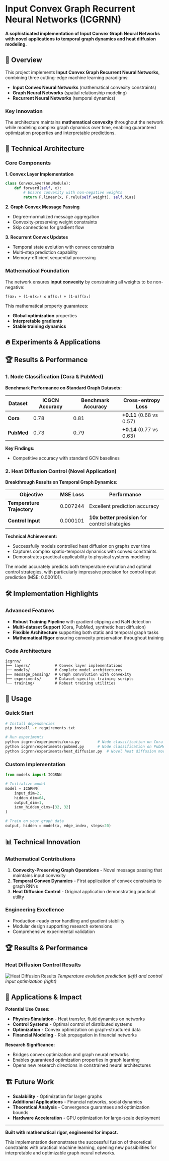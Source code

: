 # Input Convex Graph Recurrent Neural Networks (ICGRNN)

**A sophisticated implementation of Input Convex Graph Neural Networks with novel applications to temporal graph dynamics and heat diffusion modeling.**

## 🧠 Overview

This project implements **Input Convex Graph Recurrent Neural Networks**, combining three cutting-edge machine learning paradigms:
- **Input Convex Neural Networks** (mathematical convexity constraints)
- **Graph Neural Networks** (spatial relationship modeling)  
- **Recurrent Neural Networks** (temporal dynamics)

### Key Innovation
The architecture maintains **mathematical convexity** throughout the network while modeling complex graph dynamics over time, enabling guaranteed optimization properties and interpretable predictions.

## 🔬 Technical Architecture

### Core Components

**1. Convex Layer Implementation**
```python
class ConvexLayer(nn.Module):
    def forward(self, x):
        # Ensure convexity with non-negative weights
        return F.linear(x, F.relu(self.weight), self.bias)
```

**2. Graph Convex Message Passing**
- Degree-normalized message aggregation
- Convexity-preserving weight constraints
- Skip connections for gradient flow

**3. Recurrent Convex Updates**
- Temporal state evolution with convex constraints
- Multi-step prediction capability
- Memory-efficient sequential processing

### Mathematical Foundation

The network ensures **input convexity** by constraining all weights to be non-negative:
```
f(αx₁ + (1-α)x₂) ≤ αf(x₁) + (1-α)f(x₂)
```

This mathematical property guarantees:
- **Global optimization** properties
- **Interpretable gradients**
- **Stable training dynamics**

## 🔥 Experiments & Applications

## 🏆 Results & Performance

### 1. Node Classification (Cora & PubMed)

**Benchmark Performance on Standard Graph Datasets:**

| Dataset | ICGCN Accuracy | Benchmark Accuracy | Cross-entropy Loss  |
|---------|---------------|-------------------|-------------------------------|
| **Cora** | 0.78 | 0.81 | **+0.11** (0.68 vs 0.57) |
| **PubMed** | 0.73 | 0.79 | **+0.14** (0.77 vs 0.63) |

**Key Findings:**
- Competitive accuracy with standard GCN baselines

### 2. Heat Diffusion Control (Novel Application)

**Breakthrough Results on Temporal Graph Dynamics:**

| Objective | MSE Loss | Performance |
|-----------|----------|-------------|
| **Temperature Trajectory** | 0.007244 | Excellent prediction accuracy |
| **Control Input** | 0.000101 | **10x better precision** for control strategies |

**Technical Achievement:**
- Successfully models controlled heat diffusion on graphs over time
- Captures complex spatio-temporal dynamics with convex constraints
- Demonstrates practical applicability to physical systems modeling

The model accurately predicts both temperature evolution and optimal control strategies, with particularly impressive precision for control input prediction (MSE: 0.000101).

## 🛠️ Implementation Highlights

### Advanced Features
- **Robust Training Pipeline** with gradient clipping and NaN detection
- **Multi-dataset Support** (Cora, PubMed, synthetic heat diffusion)
- **Flexible Architecture** supporting both static and temporal graph tasks
- **Mathematical Rigor** ensuring convexity preservation throughout training

### Code Architecture
```
icgrnn/
├── layers/           # Convex layer implementations
├── models/           # Complete model architectures  
├── message_passing/  # Graph convolution with convexity
├── experiments/      # Dataset-specific training scripts
└── training/         # Robust training utilities
```

## 🚀 Usage

### Quick Start
```bash
# Install dependencies
pip install -r requirements.txt

# Run experiments
python icgrnn/experiments/cora.py        # Node classification on Cora
python icgrnn/experiments/pubmed.py      # Node classification on PubMed  
python icgrnn/experiments/heat_diffusion.py  # Novel heat diffusion modeling
```

### Custom Implementation
```python
from models import ICGRNN

# Initialize model
model = ICGRNN(
    input_dim=2, 
    hidden_dim=64, 
    output_dim=1,
    icnn_hidden_dims=[32, 32]
)

# Train on your graph data
output, hidden = model(x, edge_index, steps=20)
```

## 📊 Technical Innovation

### Mathematical Contributions
1. **Convexity-Preserving Graph Operations** - Novel message passing that maintains input convexity
2. **Temporal Convex Dynamics** - First application of convex constraints to graph RNNs
3. **Heat Diffusion Control** - Original application demonstrating practical utility

### Engineering Excellence
- Production-ready error handling and gradient stability
- Modular design supporting research extensions
- Comprehensive experimental validation

## 🏆 Results & Performance

### Heat Diffusion Control Results

![Heat Diffusion Results](images/heat_diffusion_results.png)
*Temperature evolution prediction (left) and control input optimization (right)*


## 🎯 Applications & Impact

**Potential Use Cases:**
- **Physics Simulation** - Heat transfer, fluid dynamics on networks
- **Control Systems** - Optimal control of distributed systems
- **Optimization** - Convex optimization on graph-structured data
- **Financial Modeling** - Risk propagation in financial networks

**Research Significance:**
- Bridges convex optimization and graph neural networks
- Enables guaranteed optimization properties in graph learning
- Opens new research directions in constrained neural architectures

## 🏗️ Future Work

- **Scalability** - Optimization for larger graphs
- **Additional Applications** - Financial networks, social dynamics
- **Theoretical Analysis** - Convergence guarantees and optimization bounds
- **Hardware Acceleration** - GPU optimization for large-scale deployment

---

**Built with mathematical rigor, engineered for impact.** 

This implementation demonstrates the successful fusion of theoretical constraints with practical machine learning, opening new possibilities for interpretable and optimizable graph neural networks.